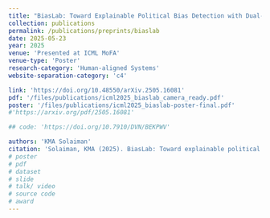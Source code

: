 ```yaml
---
title: "BiasLab: Toward Explainable Political Bias Detection with Dual-Axis Annotations and Rationale Indicators"
collection: publications 
permalink: /publications/preprints/biaslab
date: 2025-05-23
year: 2025
venue: 'Presented at ICML MoFA'
venue-type: 'Poster'
research-category: 'Human-aligned Systems'
website-separation-category: 'c4'

link: 'https://doi.org/10.48550/arXiv.2505.16081'
pdf: '/files/publications/icml2025_biaslab_camera_ready.pdf'
poster: '/files/publications/icml2025_biaslab-poster-final.pdf'
#'https://arxiv.org/pdf/2505.16081'

## code: 'https://doi.org/10.7910/DVN/BEKPWV'

authors: 'KMA Solaiman'
citation: 'Solaiman, KMA (2025). BiasLab: Toward explainable political bias detection with dual-axis annotations and rationale indicators. Presented at 2nd Workshop on Models of Human Feedback for AI Alignment (MoFA) at ICML 2025. https://arxiv.org/abs/2505.16081'
# poster
# pdf
# dataset
# slide
# talk/ video
# source code
# award
---
```

